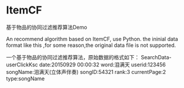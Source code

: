 # ItemCF
基于物品的协同过滤推荐算法Demo

An recommend algorithm based on ItemCF, use Python.
the ininial data format like this ,for some reason,the original data file is not supported.

一个基于物品的协同过滤推荐算法，原始数据的格式如下：
SearchData-userClickKsc	date:20150929 00:00:32	word:泪满天	userid:123456	songName:泪满天(立体声伴奏)	songID:54321	rank:3	currentPage:2	type:songName
